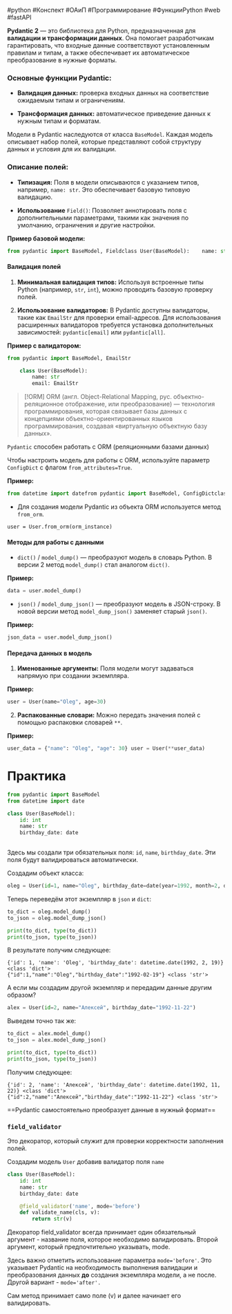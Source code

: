 #python #Конспект #ОАиП #Программирование #ФункцииPython #web #fastAPI 

**Pydantic 2** — это библиотека для Python, предназначенная для **валидации и трансформации данных**. Она помогает разработчикам гарантировать, что входные данные соответствуют установленным правилам и типам, а также обеспечивает их автоматическое преобразование в нужные форматы.

### Основные функции Pydantic:

- **Валидация данных:** проверка входных данных на соответствие ожидаемым типам и ограничениям.
    
- **Трансформация данных:** автоматическое приведение данных к нужным типам и форматам.

Модели в Pydantic наследуются от класса `BaseModel`. Каждая модель описывает набор полей, которые представляют собой структуру данных и условия для их валидации.

### Описание полей:

- **Типизация:** Поля в модели описываются с указанием типов, например, `name: str`. Это обеспечивает базовую типовую валидацию.
    
- **Использование** `Field()`: Позволяет аннотировать поля с дополнительными параметрами, такими как значения по умолчанию, ограничения и другие настройки.

**Пример базовой модели:**

```python
from pydantic import BaseModel, Fieldclass User(BaseModel):    name: str    email: str = Field(..., alias='email_address')
```

#### Валидация полей

1. **Минимальная валидация типов:** Используя встроенные типы Python (например, `str`, `int`), можно проводить базовую проверку полей.
    
2. **Использование валидаторов:** В Pydantic доступны валидаторы, такие как `EmailStr` для проверки email-адресов. Для использования расширенных валидаторов требуется установка дополнительных зависимостей: `pydantic[email]` или `pydantic[all]`.
    

**Пример с валидатором:**

```python
from pydantic import BaseModel, EmailStr

	class User(BaseModel):
	    name: str    
	    email: EmailStr
```

>[!ORM]
>ORM (англ. Object-Relational Mapping, рус. объектно-реляционное отображение, или преобразование) — технология программирования, которая связывает базы данных с концепциями объектно-ориентированных языков программирования, создавая «виртуальную объектную базу данных». 


`Pydantic` способен работать с ORM (реляционными базами данных)

Чтобы настроить модель для работы с ORM, используйте параметр `ConfigDict` с флагом `from_attributes=True`.

**Пример:**
```python
from datetime import datefrom pydantic import BaseModel, ConfigDictclass User(BaseModel):    id: int    name: str = 'John Doe'    birthday_date: date    config = ConfigDict(from_attributes=True)
```
- Для создания модели Pydantic из объекта ORM используется метод `from_orm`.

`user = User.from_orm(orm_instance)`

#### Методы для работы с данными

- `dict()` / `model_dump()` — преобразуют модель в словарь Python. В версии 2 метод `model_dump()` стал аналогом `dict()`.

**Пример:**

```python
data = user.model_dump()
```

- `json()` / `model_dump_json()` — преобразуют модель в JSON-строку. В новой версии метод `model_dump_json()` заменяет старый `json()`.

**Пример:**

```python
json_data = user.model_dump_json()
```

#### Передача данных в модель

1. **Именованные аргументы:** Поля модели могут задаваться напрямую при создании экземпляра.

**Пример:**

```python
user = User(name="Oleg", age=30)
```

2. **Распакованные словари:** Можно передать значения полей с помощью распаковки словарей `**`.

**Пример:**

```python
user_data = {"name": "Oleg", "age": 30} user = User(**user_data)
```


# Практика

```python
from pydantic import BaseModel
from datetime import date

class User(BaseModel):
    id: int
    name: str
    birthday_date: date
    
```

Здесь мы создали три обязательных поля: `id`, `name`, `birthday_date`. Эти поля будут валидироваться автоматически.

Создадим объект класса:
```python
oleg = User(id=1, name="Oleg", birthday_date=date(year=1992, month=2, day=19))
```

Теперь переведём этот экземпляр в `json` и `dict`:
```python
to_dict = oleg.model_dump()
to_json = oleg.model_dump_json()

print(to_dict, type(to_dict))
print(to_json, type(to_json))
```

В результате получим следующее:
```
{'id': 1, 'name': 'Oleg', 'birthday_date': datetime.date(1992, 2, 19)} <class 'dict'>
{"id":1,"name":"Oleg","birthday_date":"1992-02-19"} <class 'str'>
```

А если мы создадим другой экземпляр и передадим данные другим образом?

```python
alex = User(id=2, name="Алексей", birthday_date="1992-11-22")
```

Выведем точно так же:
```python
to_dict = alex.model_dump()
to_json = alex.model_dump_json()

print(to_dict, type(to_dict))
print(to_json, type(to_json))
```

Получим следующее:
```
{'id': 2, 'name': 'Алексей', 'birthday_date': datetime.date(1992, 11, 22)} <class 'dict'>
{"id":2,"name":"Алексей","birthday_date":"1992-11-22"} <class 'str'>
```

==Pydantic самостоятельно преобразует данные в нужный формат==

### `field_validator`

Это декоратор, который служит для проверки корректности заполнения полей.

Создадим модель `User` добавив валидатор поля `name`

```python
class User(BaseModel):
    id: int
    name: str
    birthday_date: date

    @field_validator('name', mode='before')
    def validate_name(cls, v):
        return str(v)
```

Декоратор field_validator всегда принимает один обязательный аргумент - название поля, которое необходимо валидировать. Второй аргумент, который предпочтительно указывать, mode.

Здесь важно отметить использование параметра `mode='before'`. Это указывает Pydantic на необходимость выполнения валидации и преобразования данных **до** создания экземпляра модели, а не после. Другой вариант - `mode='after'.`

Сам метод принимает само поле (v) и далее начинает его валидировать.

